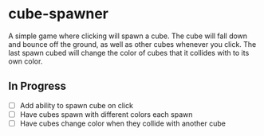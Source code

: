 # cube-spawner

A simple game where clicking will spawn a cube. The cube will fall down and bounce off the ground, as well as other
cubes whenever you click.
The last spawn cubed will change the color of cubes that it collides with to its own color.

## In Progress

- [ ] Add ability to spawn cube on click
- [ ] Have cubes spawn with different colors each spawn
- [ ] Have cubes change color when they collide with another cube